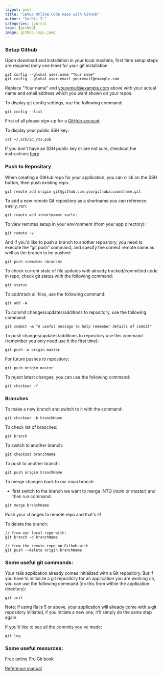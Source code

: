 ```yaml
---
layout: post
title: "Setup Online Code Repo with GitHub"
author: "Serhii T."
categories: journal
tags: [github]
image: github_logo.jpeg
---
```


### Setup Github

Upon download and installation in your local machine, first time setup steps are required (only one time) for your git installation:
```
git config --global user.name "Your name"
git config --global user.email youremail@example.com
```
Replace "Your name" and youremail@example.com above with your actual name and email address which you want shown on your repos.

To display git config settings, use the following command:
```
git config --list
```

First of all please sign-up for a [GitHub account](https://github.com/).

To display your public SSH key:
```
cat ~/.ssh/id_rsa.pub
```
If you don't have an SSH public key or are not sure, checkout the instructions [here]( https://help.github.com/en/github/authenticating-to-github/checking-for-existing-ssh-keys)

### Push to Repositary

When creating a GitHub repo for your application, you can click on the SSH button, then push existing repo:

```
git remote add origin git@github.com:yourgithubaccountname.git
```
To add a new remote Git repository as a shortname you can reference easily, run:

```
git remote add <shortname> <url>:
```

To view remotes setup in your environment (from your app directory):
```
git remote -v
```

And if you'd like to push a branch to another repository, you need to execute the “git push” command, and specify the correct remote name as well as the branch to be pushed:

```
git push <remote> <branch>
```

To check current state of file updates with already tracked/committed code in repo, check git status with the following command:
```
git status
```

To add/track all files, use the following command:
```
git add -A
```

To commit changes/updates/additions to repository, use the following command:

```
git commit -m "A useful message to help remember details of commit"
```

To push changes/updates/additions to repository use this command (remember you only need use it the first time):
```
git push -u origin master
```

For future pushes to repository:
```
git push origin master
```

To reject latest changes, you can use the following command:
```
git checkout -f
```

### Branches

To make a new branch and switch to it with the command: 
```
git checkout -b branchName
```

To check list of branches:
```
git branch
```

To switch to another branch:
```
git checkout branchName
```

To push to another branch:
```
git push origin branchName
```

To merge changes back to our _main_ branch:
- first switch to the branch we want to merge INTO (_main_ or _master_) and then run command:
```
git merge branchName
```
Push your changes to remote repo and that's it!

To delete the branch:
```
// from our local repo with:
git branch -d branchName

// from the remote repo on Github with 
git push --delete origin branchName
```

### Some useful git commands:

Your rails application already comes initialized with a Git repository. But if you have to initialize a git repository for an application you are working on, you can use the following command (do this from within the application directory):
```
git init
```
Note: if using Rails 5 or above, your application will already come with a git repository initiated, if you initiate a new one, it'll simply do the same step again.

If you'd like to see all the commits you've made:
```
git log
```

### Some useful resources:

[Free online Pro Git book](https://git-scm.com/book/en/v2)

[Reference manual](https://git-scm.com/docs)
